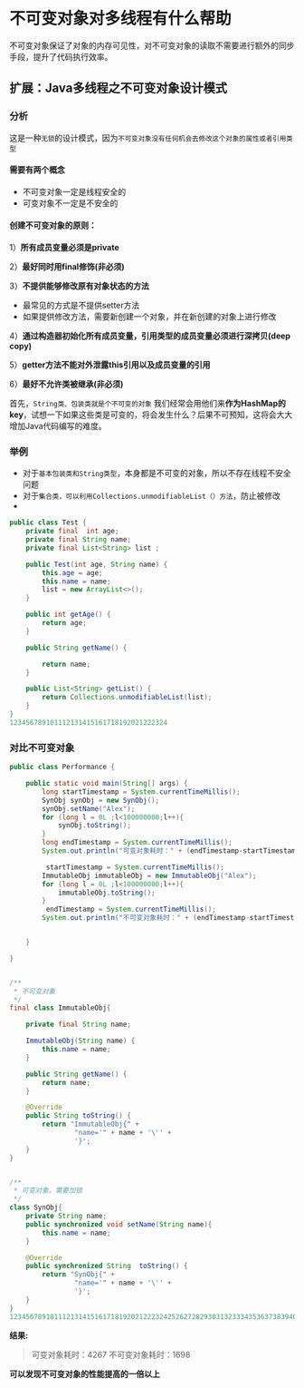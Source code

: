# 不可变对象对多线程有什么帮助

不可变对象保证了对象的内存可见性，对不可变对象的读取不需要进行额外的同步手段，提升了代码执行效率。



## 扩展：Java多线程之不可变对象设计模式

### 分析

这是一种`无锁`的设计模式，因为`不可变对象没有任何机会去修改这个对象的属性或者引用类型`

#### **需要有两个概念**

- 不可变对象一定是线程安全的
- 可变对象不一定是不安全的

#### 创建不可变对象的原则：

1）**所有成员变量必须是private**

2）**最好同时用final修饰(非必须)**

3）**不提供能够修改原有对象状态的方法**

- 最常见的方式是不提供setter方法
- 如果提供修改方法，需要新创建一个对象，并在新创建的对象上进行修改

4）**通过构造器初始化所有成员变量，引用类型的成员变量必须进行深拷贝(deep copy)**

5）**getter方法不能对外泄露this引用以及成员变量的引用**

6）**最好不允许类被继承(非必须)**

首先，`String类、包装类就是个不可变的对象`
我们经常会用他们来**作为HashMap的key**，试想一下如果这些类是可变的，将会发生什么？后果不可预知，这将会大大增加Java代码编写的难度。

### 举例

- 对于`基本包装类和String类型`，本身都是不可变的对象，所以不存在线程不安全问题
- 对于`集合类，可以利用Collections.unmodifiableList（）方法`，防止被修改
- 

```java
public class Test {
    private final  int age;
    private final String name;
    private final List<String> list ;

    public Test(int age, String name) {
        this.age = age;
        this.name = name;
        list = new ArrayList<>();
    }

    public int getAge() {
        return age;
    }

    public String getName() {

        return name;
    }

    public List<String> getList() {
        return Collections.unmodifiableList(list);
    }
}
123456789101112131415161718192021222324
```

### 对比不可变对象

```java
public class Performance {

    public static void main(String[] args) {
        long startTimestamp = System.currentTimeMillis();
        SynObj synObj = new SynObj();
        synObj.setName("Alex");
        for (long l = 0L ;l<100000000;l++){
            synObj.toString();
        }
        long endTimestamp = System.currentTimeMillis();
        System.out.println("可变对象耗时：" + (endTimestamp-startTimestamp));

         startTimestamp = System.currentTimeMillis();
        ImmutableObj immutableObj = new ImmutableObj("Alex");
        for (long l = 0L ;l<100000000;l++){
            immutableObj.toString();
        }
         endTimestamp = System.currentTimeMillis();
        System.out.println("不可变对象耗时：" + (endTimestamp-startTimestamp));


    }

}


/**
 * 不可变对象
 */
final class ImmutableObj{

    private final String name;

    ImmutableObj(String name) {
        this.name = name;
    }

    public String getName() {
        return name;
    }

    @Override
    public String toString() {
        return "ImmutableObj{" +
                "name='" + name + '\'' +
                '}';
    }
}


/**
 * 可变对象，需要加锁
 */
class SynObj{
    private String name;
    public synchronized void setName(String name){
        this.name = name;
    }

    @Override
    public synchronized String  toString() {
        return "SynObj{" +
                "name='" + name + '\'' +
                '}';
    }
}
123456789101112131415161718192021222324252627282930313233343536373839404142434445464748495051525354555657585960616263646566
```

**结果:**

> 可变对象耗时：4267
> 不可变对象耗时：1698

**可以发现不可变对象的性能提高的一倍以上**

